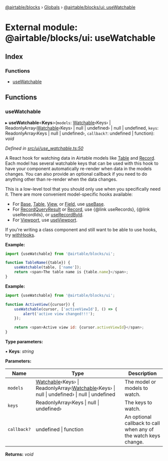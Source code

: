 [@airtable/blocks](../README.md) › [Globals](../globals.md) ›
[@airtable/blocks/ui: useWatchable](_airtable_blocks_ui__usewatchable.md)

# External module: @airtable/blocks/ui: useWatchable

## Index

### Functions

-   [useWatchable](_airtable_blocks_ui__usewatchable.md#usewatchable)

## Functions

### useWatchable

▸ **useWatchable**<**Keys**>(`models`:
[Watchable](_airtable_blocks_models__abstract_models.md#watchable)‹Keys› |
ReadonlyArray‹[Watchable](_airtable_blocks_models__abstract_models.md#watchable)‹Keys› | null |
undefined› | null | undefined, `keys`: ReadonlyArray‹Keys | null | undefined›, `callback?`:
undefined | function): _void_

_Defined in
[src/ui/use_watchable.ts:50](https://github.com/airtable/blocks/blob/@airtable/blocks@0.0.36/packages/sdk/src/ui/use_watchable.ts#L50)_

A React hook for watching data in Airtable models like
[Table](_airtable_blocks_models__table.md#table) and
[Record](_airtable_blocks_models__record.md#record). Each model has several watchable keys that can
be used with this hook to have your component automatically re-render when data in the models
changes. You can also provide an optional callback if you need to do anything other than re-render
when the data changes.

This is a low-level tool that you should only use when you specifically need it. There are more
convenient model-specific hooks available:

-   For [Base](_airtable_blocks_models__base.md#base),
    [Table](_airtable_blocks_models__table.md#table), [View](_airtable_blocks_models__view.md#view),
    or [Field](_airtable_blocks_models__field.md#field), use
    [useBase](_airtable_blocks_ui__usebase.md#usebase).
-   For [RecordQueryResult](_airtable_blocks_models__recordqueryresult.md#recordqueryresult) or
    [Record](_airtable_blocks_models__record.md#record), use {@link useRecords}, {@link
    useRecordIds}, or [useRecordById](_airtable_blocks_ui__userecords.md#userecordbyid).
-   For [Viewport](_airtable_blocks__viewport.md#viewport), use
    [useViewport](_airtable_blocks_ui__useviewport.md#useviewport).

If you're writing a class component and still want to be able to use hooks, try
[withHooks](_airtable_blocks_ui__withhooks.md#withhooks).

**Example:**

```js
import {useWatchable} from '@airtable/blocks/ui';

function TableName({table}) {
    useWatchable(table, ['name']);
    return <span>The table name is {table.name}</span>;
}
```

**Example:**

```js
import {useWatchable} from '@airtable/blocks/ui';

function ActiveView({cursor}) {
    useWatchable(cursor, ['activeViewId'], () => {
        alert('active view changed!!!');
    });

    return <span>Active view id: {cursor.activeViewId}</span>;
}
```

**Type parameters:**

▪ **Keys**: _string_

**Parameters:**

| Name        | Type                                                                                                                                                                                                                              | Description                                                     |
| ----------- | --------------------------------------------------------------------------------------------------------------------------------------------------------------------------------------------------------------------------------- | --------------------------------------------------------------- |
| `models`    | [Watchable](_airtable_blocks_models__abstract_models.md#watchable)‹Keys› &#124; ReadonlyArray‹[Watchable](_airtable_blocks_models__abstract_models.md#watchable)‹Keys› &#124; null &#124; undefined› &#124; null &#124; undefined | The model or models to watch.                                   |
| `keys`      | ReadonlyArray‹Keys &#124; null &#124; undefined›                                                                                                                                                                                  | The keys to watch.                                              |
| `callback?` | undefined &#124; function                                                                                                                                                                                                         | An optional callback to call when any of the watch keys change. |

**Returns:** _void_
